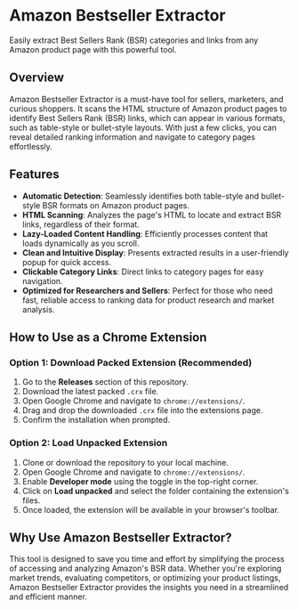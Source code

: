 # Amazon Bestseller Extractor

Easily extract Best Sellers Rank (BSR) categories and links from any Amazon product page with this powerful tool.

## Overview

Amazon Bestseller Extractor is a must-have tool for sellers, marketers, and curious shoppers. It scans the HTML structure of Amazon product pages to identify Best Sellers Rank (BSR) links, which can appear in various formats, such as table-style or bullet-style layouts. With just a few clicks, you can reveal detailed ranking information and navigate to category pages effortlessly.

## Features

- **Automatic Detection**: Seamlessly identifies both table-style and bullet-style BSR formats on Amazon product pages.
- **HTML Scanning**: Analyzes the page's HTML to locate and extract BSR links, regardless of their format.
- **Lazy-Loaded Content Handling**: Efficiently processes content that loads dynamically as you scroll.
- **Clean and Intuitive Display**: Presents extracted results in a user-friendly popup for quick access.
- **Clickable Category Links**: Direct links to category pages for easy navigation.
- **Optimized for Researchers and Sellers**: Perfect for those who need fast, reliable access to ranking data for product research and market analysis.

## How to Use as a Chrome Extension

### Option 1: Download Packed Extension (Recommended)
1. Go to the **Releases** section of this repository.
2. Download the latest packed `.crx` file.
3. Open Google Chrome and navigate to `chrome://extensions/`.
4. Drag and drop the downloaded `.crx` file into the extensions page.
5. Confirm the installation when prompted.

### Option 2: Load Unpacked Extension
1. Clone or download the repository to your local machine.
2. Open Google Chrome and navigate to `chrome://extensions/`.
3. Enable **Developer mode** using the toggle in the top-right corner.
4. Click on **Load unpacked** and select the folder containing the extension's files.
5. Once loaded, the extension will be available in your browser's toolbar.

## Why Use Amazon Bestseller Extractor?

This tool is designed to save you time and effort by simplifying the process of accessing and analyzing Amazon's BSR data. Whether you're exploring market trends, evaluating competitors, or optimizing your product listings, Amazon Bestseller Extractor provides the insights you need in a streamlined and efficient manner.